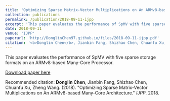 ```yaml
---
title: 'Optimizing Sparse Matrix-Vector Multiplications on An ARMv8-based Many-Core Architecture'
collection: publications
permalink: /publication/2018-09-11-ijpp
excerpt: 'This paper evaluates the performance of SpMV with five sparse storage formats on an ARMv8-based Many-Core Processor'
date: 2018-09-11
venue: 'IJPP'
paperurl: 'http://DonglinChen97.github.io/files/2018-09-11-ijpp.pdf'
citation: '<b>Donglin Chen</b>, Jianbin Fang, Shizhao Chen, Chuanfu Xu, Zheng Wang. &quot;Optimizing Sparse Matrix-Vector Multiplications on An ARMv8-based Many-Core Architecture.&quot; <i>IJPP</i>. 2018.'
---
```

This paper evaluates the performance of SpMV with five sparse storage formats on an ARMv8-based Many-Core Processor.

[Download paper here](http://DonglinChen97.github.io/files/2018-09-11-ijpp.pdf)

Recommended citation: <b>Donglin Chen</b>, Jianbin Fang, Shizhao Chen, Chuanfu Xu, Zheng Wang. (2018). "Optimizing Sparse Matrix-Vector Multiplications on An ARMv8-based Many-Core Architecture." <i>IJPP</i>. 2018. 
